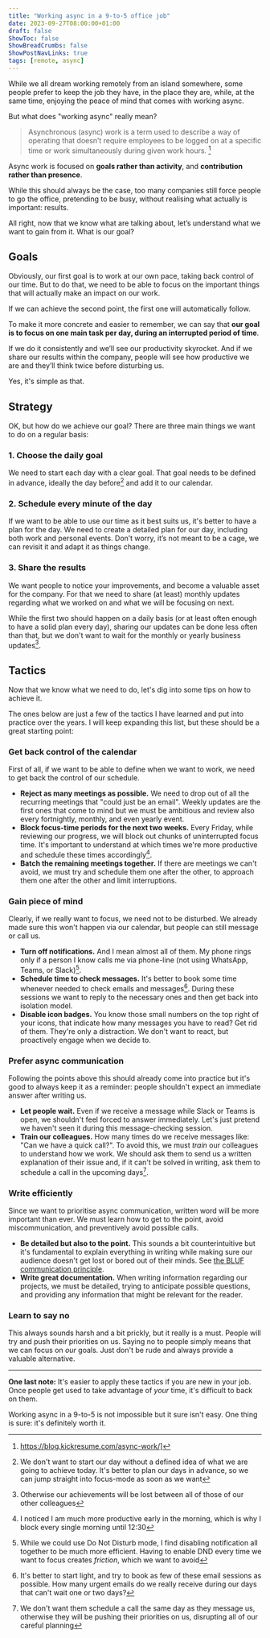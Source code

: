 ```yaml
---
title: "Working async in a 9-to-5 office job"
date: 2023-09-27T08:00:00+01:00
draft: false
ShowToc: false
ShowBreadCrumbs: false
ShowPostNavLinks: true
tags: [remote, async]
---
```


While we all dream working remotely from an island somewhere, some people prefer to keep the job they have, in the place they are, while, at the same time, enjoying the peace of mind that comes with working async.

But what does "working async" really mean?

> Asynchronous (async) work is a term used to describe a way of operating that doesn’t require employees to be logged on at a specific time or work simultaneously during given work hours. [^1]

Async work is focused on **goals rather than activity**, and **contribution rather than presence**.

While this should always be the case, too many companies still force people to go the office, pretending to be busy, without realising what actually is important: results.

All right, now that we know what are talking about, let’s understand what we want to gain from it. What is our goal?

## Goals
Obviously, our first goal is to work at our own pace, taking back control of our time. 
But to do that, we need to be able to focus on the important things that will actually make an impact on our work.

If we can achieve the second point, the first one will automatically follow. 

To make it more concrete and easier to remember, we can say that **our goal is to focus on one main task per day, during an interrupted period of time**. 

If we do it consistently and we’ll see our productivity skyrocket. And if we share our results within the company, people will see how productive we are and they’ll think twice before disturbing us.

Yes, it's simple as that. 

## Strategy
OK, but how do we achieve our goal? There are three main things we want to do on a regular basis:

### 1. Choose the daily goal
 We need to start each day with a clear goal. That goal needs to be defined in advance, ideally the day before[^2] and add it to our calendar.

### 2. Schedule every minute of the day
If we want to be able to use our time as it best suits us, it's better to have a plan for the day. We need to create a detailed plan for our day, including both work and personal events. Don’t worry, it’s not meant to be a cage, we can revisit it and adapt it as things change.

### 3. Share the results
We want people to notice your improvements, and become a valuable asset for the company. For that we need to share (at least) monthly updates regarding what we worked on and what we will be focusing on next.

While the first two should happen on a daily basis (or at least often enough to have a solid plan every day), sharing our updates can be done less often than that, but we don't want to wait for the monthly or yearly business updates[^3].

## Tactics
Now that we know what we need to do, let's dig into some tips on how to achieve it.

The ones below are just a few of the tactics I have learned and put into practice over the years. I will keep expanding this list, but these should be a great starting point:

### Get back control of the calendar
First of all, if we want to be able to define when we want to work, we need to get back the control of our schedule.

- **Reject as many meetings as possible.** We need to drop out of all the recurring meetings that "could just be an email". Weekly updates are the first ones that come to mind but we must be ambitious and review also every fortnightly, monthly, and even yearly event.
- **Block focus-time periods for the next two weeks.** Every Friday, while reviewing our progress, we will block out chunks of uninterrupted focus time. It's important to understand at which times we're more productive and schedule these times accordingly[^4]. 
- **Batch the remaining meetings together.** If there are meetings we can't avoid, we must try and schedule them one after the other, to approach them one after the other and limit interruptions.

### Gain piece of mind
Clearly, if we really want to focus, we need not to be disturbed. We already made sure this won't happen via our calendar, but people can still message or call us.

- **Turn off notifications.** And I mean almost all of them. My phone rings only if a person I know calls me via phone-line (not using WhatsApp, Teams, or Slack)[^5].
- **Schedule time to check messages.** It's better to book some time whenever needed to check emails and messages[^6]. During these sessions we want to reply to the necessary ones and then get back into isolation model.
- **Disable icon badges.** You know those small numbers on the top right of your icons, that indicate how many messages you have to read? Get rid of them. They're only a distraction. We don't want to react, but proactively engage when we decide to.

### Prefer async communication
Following the points above this should already come into practice but it's good to always keep it as a reminder: people shouldn't expect an immediate answer after writing us. 

- **Let people wait.** Even if we receive a message while Slack or Teams is open, we shouldn't feel forced to answer immediately. Let's just pretend we haven't seen it during this message-checking session. 
- **Train our colleagues.** How many times do we receive messages like: "Can we have a quick call?". To avoid this, we must *train* our colleagues to understand how we work. We should ask them to send us a written explanation of their issue and, if it can't be solved in writing, ask them to schedule a call in the upcoming days[^7].

### Write efficiently
Since we want to prioritise async communication, written word will be more important than ever. We must learn how to get to the point, avoid miscommunication, and preventively avoid possible calls.

- **Be detailed but also to the point.** This sounds a bit counterintuitive but it's fundamental to explain everything in writing while making sure our audience doesn't get lost or bored out of their minds. See [the BLUF communication principle](https://en.wikipedia.org/wiki/BLUF_(communication)).
- **Write great documentation.** When writing information regarding our projects, we must be detailed, trying to anticipate possible questions, and providing any information that might be relevant for the reader.

### Learn to say no
This always sounds harsh and a bit prickly, but it really is a must. People will try and push their priorities on us. Saying no to people simply means that we can focus on *our* goals.
Just don't be rude and always provide a valuable alternative.

---

**One last note:** It's easier to apply these tactics if you are new in your job. Once people get used to take advantage of *your* time, it's difficult to back on them.

Working async in a 9-to-5 is not impossible but it sure isn't easy. One thing is sure: it's definitely worth it.

[^1]: https://blog.kickresume.com/async-work/]
[^2]: We don't want to start our day without a defined idea of what we are going to achieve today. It's better to plan our days in advance, so we can jump straight into focus-mode as soon as we want
[^3]: Otherwise our achievements will be lost between all of those of our other colleagues
[^4]: I noticed I am much more productive early in the morning, which is why I block every single morning until 12:30
[^5]: While we could use Do Not Disturb mode, I find disabling notification all together to be much more efficient. Having to enable DND every time we want to focus creates *friction*, which we want to avoid
[^6]: It's better to start light, and try to book as few of these email sessions as possible. How many urgent emails do we really receive during our days that can't wait one or two days?
[^7]: We don't want them schedule a call the same day as they message us, otherwise they will be pushing their priorities on us, disrupting all of our careful planning